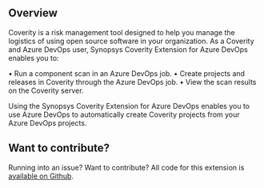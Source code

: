 ## Overview ##

Coverity is a risk management tool designed to help you manage the logistics of using open source software in your organization.  As a Coverity and Azure DevOps user, Synopsys Coverity Extension for Azure DevOps enables you to:

•	Run a component scan in an Azure DevOps job.
•	Create projects and releases in Coverity through the Azure DevOps job.
•	View the scan results on the Coverity server.

Using the Synopsys Coverity Extension for Azure DevOps enables you to use Azure DevOps to automatically create Coverity projects from your Azure DevOps projects.

## Want to contribute? ##

Running into an issue? Want to contribute? All code for this extension is [available on Github](https://github.com/blackducksoftware/synopsys-coverity-azure-devops).  
